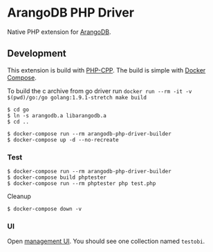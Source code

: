 # ArangoDB PHP Driver 
Native PHP extension for [ArangoDB](https://arangodb.com/).

## Development

This extension is build with [PHP-CPP](http://www.php-cpp.com/).
The build is simple with [Docker Compose](https://docs.docker.com/compose/install/).

To build the c archive from go driver run `docker run --rm -it -v $(pwd)/go:/go golang:1.9.1-stretch make build`

```
$ cd go
$ ln -s arangodb.a libarangodb.a
$ cd ..
```

```
$ docker-compose run --rm arangodb-php-driver-builder
$ docker-compose up -d --no-recreate
```

### Test

```
$ docker-compose run --rm arangodb-php-driver-builder
$ docker-compose build phptester
$ docker-compose run --rm phptester php test.php
```

Cleanup

```
$ docker-compose down -v
```

### UI
Open [management UI](http://localhost:8529/). You should see one collection
named `testobi`.
